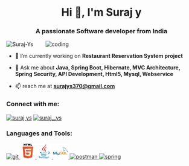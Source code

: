<h1 align="center">Hi 👋, I'm Suraj y</h1>
<h3 align="center">A passionate Software developer from India</h3>
<img alt="coding" width="400" align="right"src="https://camo.githubusercontent.com/40165a147c3dcea0fa1db780bb533fc5f98546ccfb9d5d05ddb2f429277f5348/68747470733a2f2f616e616c7974696373696e6469616d61672e636f6d2f77702d636f6e74656e742f75706c6f6164732f323031382f31322f646576656c6f7065722d6472696262626c652e676966" >

<p align="left"> <img src="https://komarev.com/ghpvc/?username=Suraj-Ys&label=Profile%20views&color=0e75b6&style=flat" alt="Suraj-Ys" /> </p>

- 🔭 I’m currently working on **Restaurant Reservation System project**
- 💬 Ask me about **Java, Spring Boot, Hibernate, MVC Architecture, Spring Security, API Development, Html5, Mysql, Webservice**

- 📫 reach me at **surajys370@gmail.com**
<h3 align="left">Connect with me:</h3>
<p align="left">
<a href="https://fb.com/suraj ys" target="blank"><img align="center" src="https://raw.githubusercontent.com/rahuldkjain/github-profile-readme-generator/master/src/images/icons/Social/facebook.svg" alt="suraj ys" height="30" width="40" /></a>
<a href="https://instagram.com/suraj__ys" target="blank"><img align="center" src="https://raw.githubusercontent.com/rahuldkjain/github-profile-readme-generator/master/src/images/icons/Social/instagram.svg" alt="suraj__ys" height="30" width="40" /></a>
</p>


<h3 align="left">Languages and Tools:</h3>
<p align="left"> <a href="https://git-scm.com/" target="_blank" rel="noreferrer"> <img src="https://www.vectorlogo.zone/logos/git-scm/git-scm-icon.svg" alt="git" width="40" height="40"/> </a> <a href="https://www.w3.org/html/" target="_blank" rel="noreferrer"> <img src="https://raw.githubusercontent.com/devicons/devicon/master/icons/html5/html5-original-wordmark.svg" alt="html5" width="40" height="40"/> </a> <a href="https://www.java.com" target="_blank" rel="noreferrer"> <img src="https://raw.githubusercontent.com/devicons/devicon/master/icons/java/java-original.svg" alt="java" width="40" height="40"/> </a> <a href="https://www.mysql.com/" target="_blank" rel="noreferrer"> <img src="https://raw.githubusercontent.com/devicons/devicon/master/icons/mysql/mysql-original-wordmark.svg" alt="mysql" width="40" height="40"/> </a> <a href="https://postman.com" target="_blank" rel="noreferrer"> <img src="https://www.vectorlogo.zone/logos/getpostman/getpostman-icon.svg" alt="postman" width="40" height="40"/> </a> <a href="https://spring.io/" target="_blank" rel="noreferrer"> <img src="https://www.vectorlogo.zone/logos/springio/springio-icon.svg" alt="spring" width="40" height="40"/> </a> </p>



